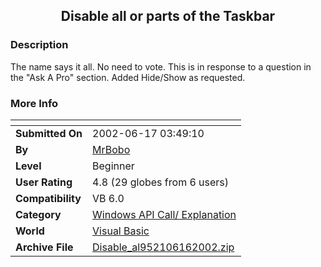 ﻿<div align="center">

## Disable all or parts of the Taskbar


</div>

### Description

The name says it all. No need to vote. This is in response to a question in the "Ask A Pro" section. Added Hide/Show as requested.
 
### More Info
 


<span>             |<span>
---                |---
**Submitted On**   |2002-06-17 03:49:10
**By**             |[MrBobo](https://github.com/Planet-Source-Code/PSCIndex/blob/master/ByAuthor/mrbobo.md)
**Level**          |Beginner
**User Rating**    |4.8 (29 globes from 6 users)
**Compatibility**  |VB 6\.0
**Category**       |[Windows API Call/ Explanation](https://github.com/Planet-Source-Code/PSCIndex/blob/master/ByCategory/windows-api-call-explanation__1-39.md)
**World**          |[Visual Basic](https://github.com/Planet-Source-Code/PSCIndex/blob/master/ByWorld/visual-basic.md)
**Archive File**   |[Disable\_al952106162002\.zip](https://github.com/Planet-Source-Code/mrbobo-disable-all-or-parts-of-the-taskbar__1-35914/archive/master.zip)








